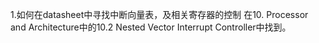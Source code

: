 1.如何在datasheet中寻找中断向量表，及相关寄存器的控制
在10. Processor and Architecture中的10.2 Nested Vector Interrupt Controller中找到。
